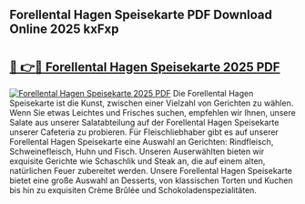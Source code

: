 ## Forellental Hagen Speisekarte PDF Download Online 2025 kxFxp

# <h2><a href="http://gc9bxtb.nevu.top/?p=Forellental+Hagen+Speisekarte">🔗 👉🔴 Forellental Hagen Speisekarte 2025 PDF</a></h2>

[![Forellental Hagen Speisekarte 2025 PDF](https://i.imgur.com/dBaPXMq.png)](http://gc9bxtb.nevu.top/?p=Forellental+Hagen+Speisekarte)
Die Forellental Hagen Speisekarte ist die Kunst, zwischen einer Vielzahl von Gerichten zu wählen. Wenn Sie etwas Leichtes und Frisches suchen, empfehlen wir Ihnen, unsere Salate aus unserer Salatabteilung auf der Forellental Hagen Speisekarte unserer Cafeteria zu probieren. Für Fleischliebhaber gibt es auf unserer Forellental Hagen Speisekarte eine Auswahl an Gerichten: Rindfleisch, Schweinefleisch, Huhn und Fisch. Unseren Auserwählten bieten wir exquisite Gerichte wie Schaschlik und Steak an, die auf einem alten, natürlichen Feuer zubereitet werden. Unsere Forellental Hagen Speisekarte bietet eine große Auswahl an Desserts, von klassischen Torten und Kuchen bis hin zu exquisiten Crème Brûlée und Schokoladenspezialitäten.
